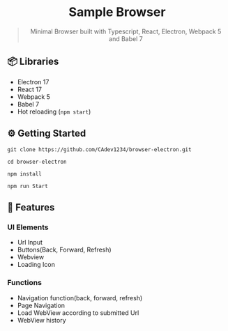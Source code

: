  <div align="center">
  <h1>Sample Browser</h1>

  <blockquote>Minimal Browser built with Typescript, React, Electron, Webpack 5 and Babel 7</blockquote>
</div>

## 📦 Libraries

- Electron 17
- React 17
- Webpack 5
- Babel 7
- Hot reloading (`npm start`)

## ⚙️ Getting Started

```
git clone https://github.com/CAdev1234/browser-electron.git
```
```
cd browser-electron
```
```
npm install
```
```
npm run Start
```

## 💎 Features
### UI Elements
- Url Input
- Buttons(Back, Forward, Refresh)
- Webview
- Loading Icon
### Functions
- Navigation function(back, forward, refresh)
- Page Navigation
- Load WebView according to submitted Url
- WebView history
